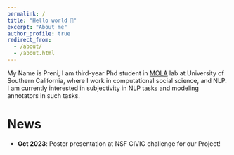 ```yaml
---
permalink: /
title: "Hello world 👾"
excerpt: "About me"
author_profile: true
redirect_from: 
  - /about/
  - /about.html
---
```


My Name is Preni, I am third-year Phd student in [MOLA](https://www.mola-lab.org/) lab at University of Southern California, where I work in computational social science, and NLP. I am currently interested in subjectivity in NLP tasks and modeling annotators in such tasks.

News
======
* <b>Oct 2023</b>: Poster presentation at  NSF CIVIC challenge for our Project!
